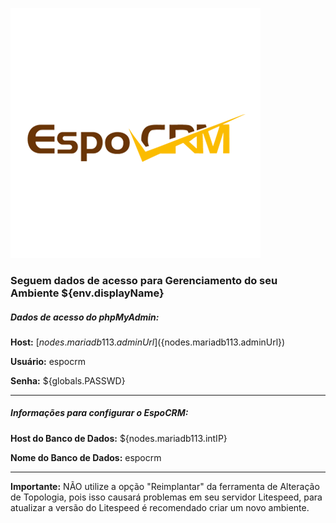  ![EspoCRM](https://raw.githubusercontent.com/PethersonML/espocrm-marketplace/main/images/espocrm-logo.png)
  
  ### Seguem dados de acesso para Gerenciamento do seu Ambiente ${env.displayName}
  

  ##### Dados de acesso do phpMyAdmin:
  
  **Host:** [${nodes.mariadb113.adminUrl}](${nodes.mariadb113.adminUrl})

  **Usu&aacute;rio:** espocrm

  **Senha:** ${globals.PASSWD}
  
  ---
  
  ##### Informações para configurar o EspoCRM:
  
  **Host do Banco de Dados:** ${nodes.mariadb113.intIP}

  **Nome do Banco de Dados:** espocrm
  
  ---

  **Importante:** N&Atilde;O utilize a op&ccedil;&atilde;o &quot;Reimplantar&quot; da ferramenta de Altera&ccedil;&atilde;o de Topologia, pois isso causar&aacute; problemas em seu servidor Litespeed, para atualizar a vers&atilde;o do Litespeed &eacute; recomendado criar um novo ambiente.

&nbsp;
